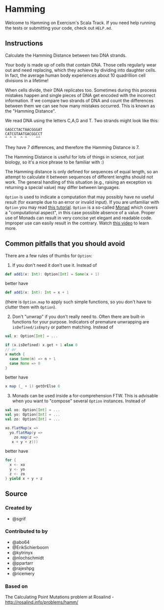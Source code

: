 # Hamming

Welcome to Hamming on Exercism's Scala Track.
If you need help running the tests or submitting your code, check out `HELP.md`.

## Instructions

Calculate the Hamming Distance between two DNA strands.

Your body is made up of cells that contain DNA. Those cells regularly wear out and need replacing, which they achieve by dividing into daughter cells. In fact, the average human body experiences about 10 quadrillion cell divisions in a lifetime!

When cells divide, their DNA replicates too. Sometimes during this process mistakes happen and single pieces of DNA get encoded with the incorrect information. If we compare two strands of DNA and count the differences between them we can see how many mistakes occurred. This is known as the "Hamming Distance".

We read DNA using the letters C,A,G and T. Two strands might look like this:

    GAGCCTACTAACGGGAT
    CATCGTAATGACGGCCT
    ^ ^ ^  ^ ^    ^^

They have 7 differences, and therefore the Hamming Distance is 7.

The Hamming Distance is useful for lots of things in science, not just biology, so it's a nice phrase to be familiar with :)

The Hamming distance is only defined for sequences of equal length, so
an attempt to calculate it between sequences of different lengths should
not work. The general handling of this situation (e.g., raising an
exception vs returning a special value) may differ between languages.

`Option` is used to indicate a computation that may possibly have no useful result
(for example due to an error or invalid input).
If you are unfamiliar with `Option` you may read [this tutorial](http://danielwestheide.com/blog/2012/12/19/the-neophytes-guide-to-scala-part-5-the-option-type.html).
`Option` is a so-called [Monad](https://en.wikipedia.org/wiki/Monad_(functional_programming)) which covers a "computational aspect", in this case possible absence of a value.
Proper use of Monads can result in very concise yet elegant
and readable code. Improper use can easily result in the contrary.
Watch [this video](https://www.youtube.com/watch?v=Mw_Jnn_Y5iA) to learn more.

## Common pitfalls that you should avoid

There are a few rules of thumbs for `Option`:

1. If you don't need it don't use it. Instead of

```scala
def add1(x: Int): Option[Int] = Some(x + 1)
```

better have

```scala
def add1(x: Int): Int = x + 1
```

(there is `Option.map` to apply such simple functions,
so you don't have to clutter them with `Option`).

2. Don't "unwrap" if you don't really need to.
Often there are built-in functions for your purpose. Indicators of premature
unwrapping are `isDefined/isEmpty` or pattern matching. Instead of

```scala
val x: Option[Int] = ...

if (x.isDefined) x.get + 1 else 0
// or
x match {
  case Some(n) => n + 1
  case None => 0
}
```

better have

```scala
x map (_ + 1) getOrElse 0
```

3. Monads can be used inside a for-comprehension FTW.
This is advisable when you want to "compose" several `Option` instances. Instead of

```scala
val xo: Option[Int] = ...
val yo: Option[Int] = ...
val zo: Option[Int] = ...

xo.flatMap(x =>
  yo.flatMap(y =>
    zo.map(z =>
   x + y + z)))
```

better have

```scala
for {
  x <- xo
  y <- yo
  z <- zo
} yield x + y + z
```

## Source

### Created by

- @sgrif

### Contributed to by

- @abo64
- @ErikSchierboom
- @kytrinyx
- @nlochschmidt
- @ppartarr
- @rajeshpg
- @ricemery

### Based on

The Calculating Point Mutations problem at Rosalind - <http://rosalind.info/problems/hamm/>
